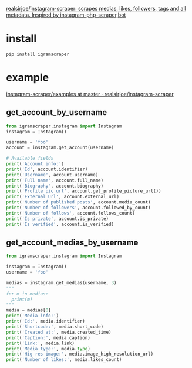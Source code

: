 [realsirjoe/instagram-scraper: scrapes medias, likes, followers, tags and all metadata. Inspired by instagram-php-scraper,bot](https://github.com/realsirjoe/instagram-scraper)

# install

```
pip install igramscraper
```

# example

[instagram-scraper/examples at master · realsirjoe/instagram-scraper](https://github.com/realsirjoe/instagram-scraper/tree/master/examples)

## get_account_by_username

```py
from igramscraper.instagram import Instagram
instagram = Instagram()

username = 'foo'
account = instagram.get_account(username)

# Available fields
print('Account info:')
print('Id', account.identifier)
print('Username', account.username)
print('Full name', account.full_name)
print('Biography', account.biography)
print('Profile pic url', account.get_profile_picture_url())
print('External Url', account.external_url)
print('Number of published posts', account.media_count)
print('Number of followers', account.followed_by_count)
print('Number of follows', account.follows_count)
print('Is private', account.is_private)
print('Is verified', account.is_verified)
```

## get_account_medias_by_username

```py
from igramscraper.instagram import Instagram

instagram = Instagram()
username = 'foo'

medias = instagram.get_medias(username, 3)
"""
for m in medias:
  print(m)
"""
media = medias[0]
print('Media info:')
print('Id:', media.identifier)
print('Shortcode:', media.short_code)
print('Created at:', media.created_time)
print('Caption:', media.caption)
print('Link:', media.link)
print('Media type:', media.type)
print('Hig res image:', media.image_high_resolution_url)
print('Number of likes:', media.likes_count)
```

